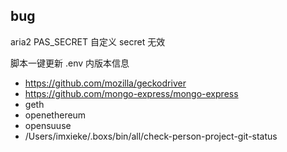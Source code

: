 ## bug

aria2
PAS_SECRET 自定义 secret 无效

脚本一键更新 .env 内版本信息

- https://github.com/mozilla/geckodriver
- https://github.com/mongo-express/mongo-express
- geth
- openethereum
- opensuuse
- /Users/imxieke/.boxs/bin/all/check-person-project-git-status
